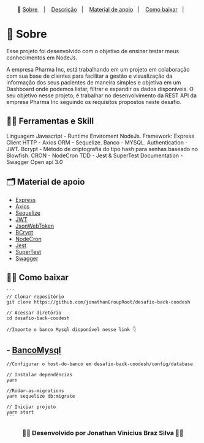 <p align="center">🎉
  <a href="#-sobre"> Sobre </a>&nbsp;&nbsp;&nbsp;|&nbsp;&nbsp;&nbsp;
   <a href="#-Description">Descrição</a>&nbsp;&nbsp;&nbsp;|&nbsp;&nbsp;&nbsp;
  <a href="#-material-de-apoio">Material de apoio</a>&nbsp;&nbsp;&nbsp;|&nbsp;&nbsp;&nbsp;
    <a href="#-como-baixar">Como baixar</a>&nbsp;&nbsp;&nbsp;|&nbsp;&nbsp;&nbsp;
</p>

# 🔖 Sobre 

Esse projeto foi desenvolvido com o objetivo de ensinar testar meus conhecimentos em NodeJs.

A empresa Pharma Inc, está trabalhando em um projeto em colaboração com sua base de clientes para facilitar a gestão e visualização da informação dos seus pacientes de maneira simples e objetiva em um Dashboard onde podemos listar, filtrar e expandir os dados disponíveis. O seu objetivo nesse projeto, é trabalhar no desenvolvimento da REST API da empresa Pharma Inc seguindo os requisitos propostos neste desafio. 

## ✍🏻 Ferramentas e Skill

Linguagem Javascript - Runtime Enviroment NodeJs.
Framework: Express
Client HTTP - Axios
ORM - Sequelize.
Banco - MYSQL.
Authentication - JWT.
Bcrypt - Método de criptografia do tipo hash para senhas baseado no Blowfish.
CRON - NodeCron
TDD - Jest & SuperTest
Documentation - Swagger Open api 3.0

## 🗂 Material de apoio

- [Express](http://expressjs.com/)
- [Axios](https://www.npmjs.com/package/axios)
- [Sequelize](https://sequelize.org/)
- [JWT](https://jwt.io)
- [JsonWebToken](https://www.npmjs.com/package/jsonwebtoken)
- [BCrypt](https://www.npmjs.com/package/bcrypt)
- [NodeCron](https://www.npmjs.com/package/node-cron)
- [Jest](https://jestjs.io/pt-BR/docs/testing-frameworks)
- [SuperTest](https://www.npmjs.com/package/supertest)
- [Swagger](https://swagger.io/)


## 👍🏻 Como baixar
    ```
    // Clonar repositório 
    git clone https://github.com/jonathanGroupRoot/desafio-back-coodesh

    // Acessar diretório
    cd desafio-back-coodesh

    //Importe o banco Mysql disponível nesse link 👇
##  - [BancoMysql](https://drive.google.com/drive/folders/1udQD_RkQ12eeaa055rQykw3OYsdCQLWq?usp=sharing)

    //Configurar o host-do-banco em desafio-back-coodesh/config/database

    // Instalar dependências
    yarn

    //Rodar-as-migrations
    yarn sequelize db:migrate

    // Iniciar projeto
    yarn start
    ```


<h3 align="center">👨‍💻 Desenvolvido por Jonathan Vinicius Braz Silva 👨‍💻</h3>